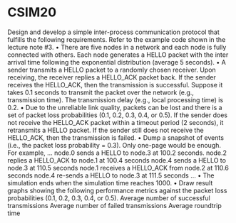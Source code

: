 # CSIM20

Design and develop a simple inter-process communication protocol that fulfills the following
requirements. Refer to the example code shown in the lecture note #3.
• There are five nodes in a network and each node is fully connected with others. Each node
generates a HELLO packet with the inter arrival time following the exponential distribution
(average 5 seconds).
• A sender transmits a HELLO packet to a randomly chosen receiver. Upon receiving, the receiver
replies a HELLO_ACK packet back. If the sender receives the HELLO_ACK, then the
transmission is successful. Suppose it takes 0.1 seconds to transmit the packet over the network
(e.g., transmission time). The transmission delay (e.g., local processing time) is 0.2.
• Due to the unreliable link quality, packets can be lost and there is a set of packet loss
probabilities (0.1, 0.2, 0.3, 0.4, or 0.5). If the sender does not receive the HELLO_ACK packet
within a timeout period (2 seconds), it retransmits a HELLO packet. If the sender still does not
receive the HELLO_ACK, then the transmission is failed.
• Dump a snapshot of events (i.e., the packet loss probability = 0.3). Only one-page would be
enough. For example,
...
node.0 sends a HELLO to node.3 at 100.2 seconds.
node.2 replies a HELLO_ACK to node.1 at 100.4 seconds
node.4 sends a HELLO to node.3 at 110.5 seconds
node.1 receives a HELLO_ACK from node.2 at 110.6 seconds
node.4 re-sends a HELLO to node.3 at 111.5 seconds
...
• The simulation ends when the simulation time reaches 1000.
• Draw result graphs showing the following performance metrics against the packet loss
probabilities (0.1, 0.2, 0.3, 0.4, or 0.5).
Average number of successful transmissions
Average number of failed transmissions
Average roundtrip time 
